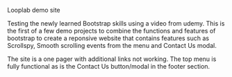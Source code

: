Looplab demo site

Testing the newly learned Bootstrap skills using a video from udemy. This is the first of a few demo projects to combine the functions and features of bootstrap to create a reponsive website that contains features such as Scrollspy, Smooth scrolling events from the menu and Contact Us modal.

The site is a one pager with additional links not working. The top menu is fully functional as is the Contact Us button/modal in the footer section.
